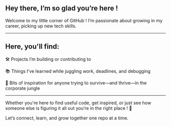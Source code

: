 ## Hey there, I’m so glad you’re here !


Welcome to my little corner of GitHub !
I’m passionate about growing in my career, picking up new tech skills.

----------------------------------------------------------------------------- 


## Here, you'll find:

🛠️ Projects I’m building or contributing to

📚 Things I’ve learned while juggling work, deadlines, and debugging

🌱 Bits of inspiration for anyone trying to survive—and thrive—in the corporate jungle

----------------------------------------------------------------------------------

Whether you're here to find useful code, get inspired, or just see how someone else is figuring it all out you’re in the right place ! 🫶

Let’s connect, learn, and grow together one repo at a time.

